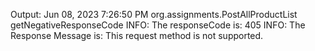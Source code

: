 Output:
Jun 08, 2023 7:26:50 PM org.assignments.PostAllProductList getNegativeResponseCode
INFO: The responseCode is: 405
INFO: The Response Message is: This request method is not supported.